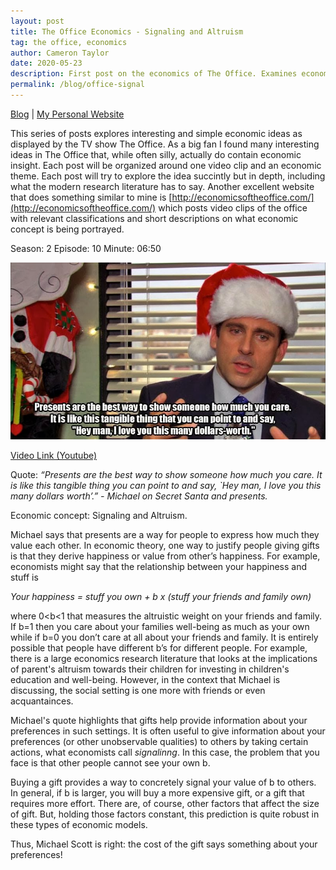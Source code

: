 ```yaml
---
layout: post
title: The Office Economics - Signaling and Altruism
tag: the office, economics
author: Cameron Taylor
date: 2020-05-23
description: First post on the economics of The Office. Examines economic ideas in Michael Scott's quote about giving gifts. 
permalink: /blog/office-signal
---
```


[Blog](https://cameronntaylor.github.io/blog/) | [My Personal Website](https://cameronntaylor.github.io/)

This series of posts explores interesting and simple economic ideas as displayed by the TV show The Office. As a big fan I found many interesting ideas in The Office that, while often silly, actually do contain economic insight. Each post will be organized around one video clip and an economic theme. Each post will try to explore the idea succintly but in depth, including what the modern research literature has to say. Another excellent website that does something similar to mine is [http://economicsoftheoffice.com/](http://economicsoftheoffice.com/) which posts video clips of the office with relevant classifications and short descriptions on what economic concept is being portrayed.

Season: 2 
Episode: 10
Minute: 06:50

![alt text](../images/office-signal.jpg)

[Video Link (Youtube)](https://www.youtube.com/watch?v=B6jCMaiTqG0)

Quote: *“Presents are the best way to show someone how much you care. It is like this tangible thing you can point to and say, `Hey man, I love you this many dollars worth’.” - Michael on Secret Santa and presents.* <br/>

Economic concept: Signaling and Altruism.<br/>

Michael says that presents are a way for people to express how much they value each other. In economic theory, one way to justify people giving gifts is that they derive happiness or value from other’s happiness. For example, economists might say that the relationship between your happiness and stuff is<br/>

*Your happiness = stuff you own + b x (stuff your friends and family own)*

where 0<b<1 that measures the altruistic weight on your friends and family. If b=1 then you care about your families well-being as much as your own while if b=0 you don’t care at all about your friends and family. It is entirely possible that people have different b’s for different people. For example, there is a large economics research literature that looks at the implications of parent's altruism towards their children for investing in children's education and well-being. However, in the context that Michael is discussing, the social setting is one more with friends or even acquantainces. <br/>

Michael's quote highlights that gifts help provide information about your preferences in such settings. It is often useful to give information about your preferences (or other unobservable qualities) to others by taking certain actions, what economists call *signalinng*. In this case, the problem that you face is that other people cannot see your own b. 

Buying a gift provides a way to concretely signal your value of b to others. In general, if b is larger, you will buy a more expensive gift, or a gift that requires more effort. There are, of course, other factors that affect the size of gift. But, holding those factors constant, this prediction is quite robust in these types of economic models. <br/>

Thus, Michael Scott is right: the cost of the gift says something about your preferences!

